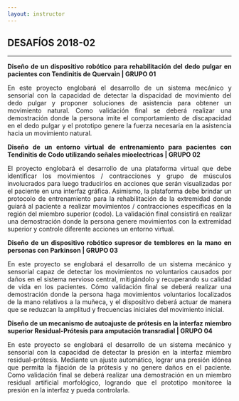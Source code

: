 ```yaml
---
layout: instructor
---
```

## DESAFÍOS 2018-02

* * *

<div style="text-align: justify"><strong>Diseño de un dispositivo robótico para rehabilitación del dedo pulgar en pacientes con Tendinitis de Quervain | GRUPO 01</strong></div>

<p style="text-align: justify">En este proyecto englobará el desarrollo de un sistema mecánico y sensorial con la capacidad de detectar la dispacidad de movimiento del dedo pulgar y proponer soluciones de asistencia para obtener un movimiento natural. Como validación final se deberá realizar una demostración donde la persona imite el comportamiento de discapacidad en el dedo pulgar y el prototipo genere la fuerza necesaria en la asistencia hacia un movimiento natural.</p>

<div style="text-align: justify"><strong>Diseño de un entorno virtual de entrenamiento para pacientes con Tendinitis de Codo utilizando señales mioelectricas | GRUPO 02</strong></div>

<p style="text-align: justify">El proyecto englobará el desarrollo de una plataforma virtual que debe identificar los movimientos / contracciones y grupo de músculos involucrados para luego traducirlos en acciones que serán visualizadas por el paciente en una interfaz gráfica. Asimismo, la plataforma debe brindar un protocolo de entrenamiento para la rehabilitación de la extremidad donde guiará al paciente a realizar movimientos / contracciones específicas en la región del miembro superior (codo). La validación final consistirá en realizar una demostración donde la persona genere movimientos con la extremidad superior y controle diferente acciones un entorno virtual.</p>

<div style="text-align: justify"><strong>Diseño de un dispositivo robótico supresor de temblores en la mano en personas con Parkinson | GRUPO 03</strong></div>

<p style="text-align: justify">En este proyecto se englobará el desarrollo de un sistema mecánico y sensorial capaz de detectar los movimientos no voluntarios causados por daños en el sistema nervioso central, mitigándolo y recuperando su calidad de vida en los pacientes. Cómo validación final se deberá realizar una demostración donde la persona haga movimientos voluntarios localizados de la mano relativos a la muñeca, y el dispositivo deberá actuar de manera que se reduzcan la amplitud y frecuencias iniciales del movimiento inicial.</p>

<div style="text-align: justify"><strong>Diseño de un mecanismo de autoajuste de prótesis en la interfaz miembro superior Residual-Prótesis para amputación transradial | GRUPO 04</strong></div>

<p style="text-align: justify">En este proyecto se englobará el desarrollo de un sistema mecánico y sensorial con la capacidad de detectar la presión en la interfaz miembro residual-prótesis. Mediante un ajuste automático, lograr una presión idónea que permita la fijación de la prótesis y no genere daños en el paciente. Como validación final se deberá realizar una demostración en un miembro residual artificial morfológico, logrando que el prototipo monitoree la presión en la interfaz y pueda controlarla.</p>
